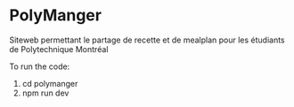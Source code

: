 # PolyManger
Siteweb permettant le partage de recette et de mealplan pour les étudiants de Polytechnique Montréal

To run the code: 
1. cd polymanger
2. npm run dev
